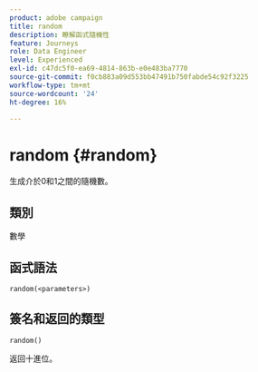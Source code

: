 ```yaml
---
product: adobe campaign
title: random
description: 瞭解函式隨機性
feature: Journeys
role: Data Engineer
level: Experienced
exl-id: c47dc5f0-ea69-4814-863b-e0e483ba7770
source-git-commit: f0cb883a09d553bb47491b750fabde54c92f3225
workflow-type: tm+mt
source-wordcount: '24'
ht-degree: 16%

---
```


# random {#random}

生成介於0和1之間的隨機數。

## 類別

數學

## 函式語法

`random(<parameters>)`

## 簽名和返回的類型

`random()`

返回十進位。

